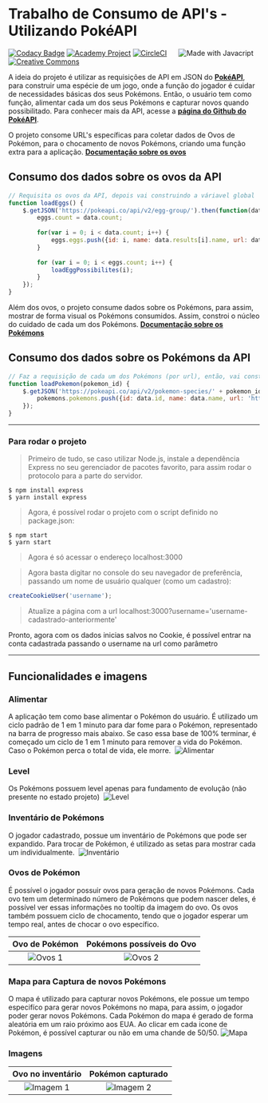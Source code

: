 # Trabalho de Consumo de API's - Utilizando PokéAPI

[![Codacy Badge](https://api.codacy.com/project/badge/Grade/31110c34ed2a4510bb0cfad0c391e532)](https://app.codacy.com/app/MisterDaniels/PokemonAPIConsume?utm_source=github.com&utm_medium=referral&utm_content=MisterDaniels/PokemonAPIConsume&utm_campaign=Badge_Grade_Dashboard)&nbsp;[![Academy Project](https://img.shields.io/badge/Academy-Project-informational.svg)](https://www.facebook.com/Curso-de-Ciência-da-Computação-470257173378377/)&nbsp;[![CircleCI](https://circleci.com/gh/MisterDaniels/PokemonAPIConsume.svg?style=svg)](https://circleci.com/gh/MisterDaniels/PokemonAPIConsume)&nbsp;&nbsp;&nbsp;&nbsp;&nbsp;&nbsp;![Made with Javacript](https://forthebadge.com/images/badges/made-with-javascript.svg)&nbsp;[![Creative Commons](https://forthebadge.com/images/badges/cc-0.svg)](https://creativecommons.org/share-your-work/public-domain/cc0/)

A ideia do projeto é utilizar as requisições de API em JSON do [**PokéAPI**](https://pokeapi.co/), para construir uma espécie de um jogo, onde a função do jogador é cuidar de necessidades básicas dos seus Pokémons. Então, o usuário tem como função, alimentar cada um dos seus Pokémons e capturar novos quando possibilitado. Para conhecer mais da API, acesse a [**página do Github do PokéAPI**](https://github.com/PokeAPI/pokeapi#contributing).

O projeto consome URL's específicas para coletar dados de Ovos de Pokémon, para o chocamento de novos Pokémons, criando uma função extra para a aplicação. [**Documentação sobre os ovos**](https://pokeapi.co/docs/v2.html#egg-groups)

## Consumo dos dados sobre os ovos da API
```javascript
// Requisita os ovos da API, depois vai construindo a váriavel global
function loadEggs() {
    $.getJSON('https://pokeapi.co/api/v2/egg-group/').then(function(data){     
        eggs.count = data.count;
        
        for(var i = 0; i < data.count; i++) {
            eggs.eggs.push({id: i, name: data.results[i].name, url: data.results[i].url, pokemon_possibilities: []});    
        }
        
        for (var i = 0; i < eggs.count; i++) {
            loadEggPossibilites(i);
        }
    });
}
```

Além dos ovos, o projeto consume dados sobre os Pokémons, para assim, mostrar de forma visual os Pokémons consumidos. Assim, constroi o núcleo do cuidado de cada um dos Pokémons. [**Documentação sobre os Pokémons**](https://pokeapi.co/docs/v2.html#pokemon)

## Consumo dos dados sobre os Pokémons da API
```javascript
// Faz a requisição de cada um dos Pokémons (por url), então, vai construindo a váriavel global, recebe o id do Pokémon (baseado no parâmetro da url da API)
function loadPokemon(pokemon_id) {
    $.getJSON('https://pokeapi.co/api/v2/pokemon-species/' + pokemon_id).then(function(data) {
        pokemons.pokemons.push({id: data.id, name: data.name, url: 'https://pokeapi.co/api/v2/pokemon-species/' + pokemon_id, evolution_chain: data.evolution_chain.url});
    });
}
```

---

### Para rodar o projeto

> Primeiro de tudo, se caso utilizar Node.js, instale a dependência Express no seu gerenciador de pacotes favorito, para assim rodar o protocolo para a parte do servidor.
```shell
$ npm install express
$ yarn install express
```

> Agora, é possível rodar o projeto com o script definido no package.json:
```shell
$ npm start
$ yarn start
```

> Agora é só acessar o endereço localhost:3000

> Agora basta digitar no console do seu navegador de preferência, passando um nome de usuário qualquer (como um cadastro):
```javascript
createCookieUser('username');
```
> Atualize a página com a url localhost:3000?username='username-cadastrado-anteriormente'

Pronto, agora com os dados inicias salvos no Cookie, é possível entrar na conta cadastrada passando o username na url como parâmetro

---

## Funcionalidades e imagens

### Alimentar
A aplicação tem como base alimentar o Pokémon do usuário. É utilizado um ciclo padrão de 1 em 1 minuto para dar fome para o Pokémon, representado na barra de progresso mais abaixo. Se caso essa base de 100% terminar, é começado um ciclo de 1 em 1 minuto para remover a vida do Pokémon. Caso o Pokémon perca o total de vida, ele morre.
&nbsp;![Alimentar](https://i.ibb.co/8cTk1wV/Morte.png)

### Level
Os Pokémons possuem level apenas para fundamento de evolução (não presente no estado projeto)
&nbsp;![Level](https://i.ibb.co/B6M1Wqv/Level.png)

### Inventário de Pokémons
O jogador cadastrado, possue um inventário de Pokémons que pode ser expandido. Para trocar de Pokémon, é utilizado as setas para mostrar cada um individualmente.
&nbsp;![Inventário](https://i.ibb.co/YdKFHkd/Comida.png)

### Ovos de Pokémon
É possível o jogador possuir ovos para geração de novos Pokémons. Cada ovo tem um determinado número de Pokémons que podem nascer deles, é possível ver essas informações no tooltip da imagem do ovo. Os ovos também possuem ciclo de chocamento, tendo que o jogador esperar um tempo real, antes de chocar o ovo específico.

Ovo de Pokémon             |  Pokémons possíveis do Ovo
:-------------------------:|:-------------------------:
![Ovos 1](https://i.ibb.co/LDw0784/Ovo.png) | ![Ovos 2](https://i.ibb.co/W6SjGDV/Ovo-2.png)

### Mapa para Captura de novos Pokémons
O mapa é utilizado para capturar novos Pokémons, ele possue um tempo especifíco para gerar novos Pokémons no mapa, para assim, o jogador poder gerar novos Pokémons. Cada Pokémon do mapa é gerado de forma aleatória em um raio próximo aos EUA. Ao clicar em cada icone de Pokémon, é possível capturar ou não em uma chande de 50/50.
![Mapa](https://i.ibb.co/9tvwXGt/Mapa.png)

### Imagens
Ovo no inventário             |  Pokémon capturado
:-------------------------:|:-------------------------:
![Imagem 1](https://i.ibb.co/NFSqX4K/Screenshot.png) | ![Imagem 2](https://i.ibb.co/nmDV01B/Screenshot-2.png)
